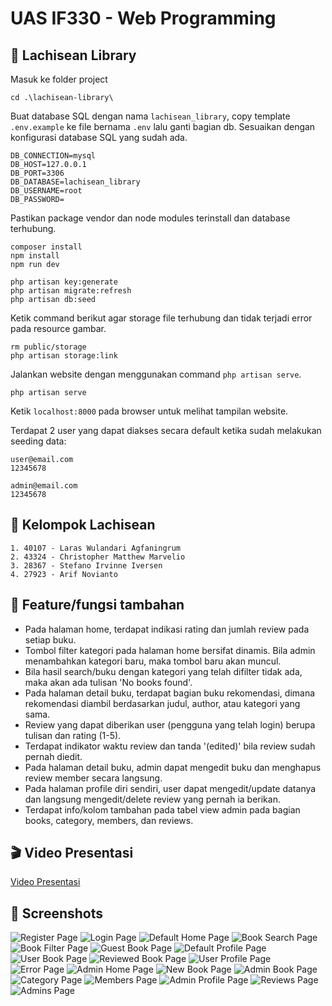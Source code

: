 # UAS IF330 - Web Programming

## 📝 Lachisean Library
Masuk ke folder project
```
cd .\lachisean-library\
```

Buat database SQL dengan nama `lachisean_library`, copy template `.env.example` ke file bernama `.env` lalu ganti bagian db. Sesuaikan dengan konfigurasi database SQL yang sudah ada. 
```
DB_CONNECTION=mysql
DB_HOST=127.0.0.1
DB_PORT=3306
DB_DATABASE=lachisean_library
DB_USERNAME=root
DB_PASSWORD=
```

Pastikan package vendor dan node modules terinstall dan database terhubung.
```
composer install
npm install
npm run dev
```
```
php artisan key:generate
php artisan migrate:refresh
php artisan db:seed
```

Ketik command berikut agar storage file terhubung dan tidak terjadi error pada resource gambar.
```
rm public/storage
php artisan storage:link
```

Jalankan website dengan menggunakan command `php artisan serve`.
```
php artisan serve
```
Ketik `localhost:8000` pada browser untuk melihat tampilan website.

Terdapat 2 user yang dapat diakses secara default ketika sudah melakukan seeding data:
```
user@email.com
12345678

admin@email.com
12345678
```

## 👥 Kelompok Lachisean

```
1. 40107 - Laras Wulandari Agfaningrum
2. 43324 - Christopher Matthew Marvelio
3. 28367 - Stefano Irvinne Iversen
4. 27923 - Arif Novianto
```

## 🚀 Feature/fungsi tambahan
- Pada halaman home, terdapat indikasi rating dan jumlah review pada setiap buku.
- Tombol filter kategori pada halaman home bersifat dinamis. Bila admin menambahkan kategori baru, maka tombol baru akan muncul.
- Bila hasil search/buku dengan kategori yang telah difilter tidak ada, maka akan ada tulisan 'No books found'.
- Pada halaman detail buku, terdapat bagian buku rekomendasi, dimana rekomendasi diambil berdasarkan judul, author, atau kategori yang sama.
- Review yang dapat diberikan user (pengguna yang telah login) berupa tulisan dan rating (1-5).
- Terdapat indikator waktu review dan tanda '(edited)' bila review sudah pernah diedit.
- Pada halaman detail buku, admin dapat mengedit buku dan menghapus review member secara langsung.
- Pada halaman profile diri sendiri, user dapat mengedit/update datanya dan langsung mengedit/delete review yang pernah ia berikan.
- Terdapat info/kolom tambahan pada tabel view admin pada bagian books, category, members, dan reviews. 

## 🎬 Video Presentasi
[Video Presentasi](https://drive.google.com/drive/folders/18HB29wbadZckalpX4FITUaepVTAMABqt?usp=sharing)

## 📸 Screenshots

![Register Page](./screenshots/Register.png)
![Login Page](./screenshots/Login.png)
![Default Home Page](./screenshots/Home.png)
![Book Search Page](./screenshots/Search.png)
![Book Filter Page](./screenshots/Filter.png)
![Guest Book Page](./screenshots/Book-Guest.png)
![Default Profile Page](./screenshots/Profile-Guest.png)
![User Book Page](./screenshots/Book-User.png)
![Reviewed Book Page](./screenshots/Book-User-Reviewed.png)
![User Profile Page](./screenshots/Profile-User.png)
![Error Page](./screenshots/404.png)
![Admin Home Page](./screenshots/Home-Admin.png)
![New Book Page](./screenshots/New-Book.png)
![Admin Book Page](./screenshots/Book-Admin.png)
![Category Page](./screenshots/Category.png)
![Members Page](./screenshots/Members.png)
![Admin Profile Page](./screenshots/Profile-Admin.png)
![Reviews Page](./screenshots/Reviews.png)
![Admins Page](./screenshots/Admins.png)
